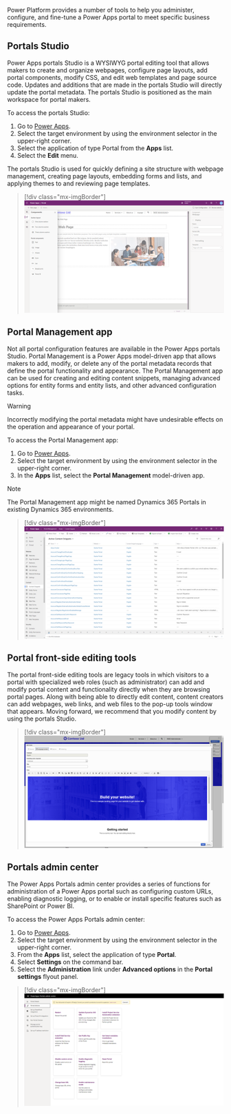 Power Platform provides a number of tools to help you administer, configure, and fine-tune a Power Apps portal to meet specific business requirements.

## Portals Studio

Power Apps portals Studio is a WYSIWYG portal editing tool that allows makers to create and organize webpages, configure page layouts, add portal components, modify CSS, and edit web templates and page source code. Updates and additions that are made in the portals Studio will directly update the portal metadata. The portals Studio is positioned as the main workspace for portal makers.

To access the portals Studio:

1. Go to [Power Apps](https://make.powerapps.com/?azure-portal=true).
1. Select the target environment by using the environment selector in the upper-right corner.
1. Select the application of type Portal from the **Apps** list.
1. Select the **Edit** menu.

The portals Studio is used for quickly defining a site structure with webpage management, creating page layouts, embedding forms and lists, and applying themes to and reviewing page templates.

> [!div class="mx-imgBorder"]
> [![Screenshot of the Portal Studio with Components view.](../media/3-portal-studio-ss.png)](../media/3-portal-studio-ss.png#lightbox)

## Portal Management app

Not all portal configuration features are available in the Power Apps portals Studio. Portal Management is a Power Apps model-driven app that allows makers to add, modify, or delete any of the portal metadata records that define the portal functionality and appearance. The Portal Management app can be used for creating and editing content snippets, managing advanced options for entity forms and entity lists, and other advanced configuration tasks.

> [!WARNING]
> Incorrectly modifying the portal metadata might have undesirable effects on the operation and appearance of your portal.

To access the Portal Management app:

1. Go to [Power Apps](https://make.powerapps.com/?azure-portal=true).
1. Select the target environment by using the environment selector in the upper-right corner.
1. In the **Apps** list, select the **Portal Management** model-driven app.

> [!NOTE]
> The Portal Management app might be named Dynamics 365 Portals in existing Dynamics 365 environments.

> [!div class="mx-imgBorder"]
> [![Screenshot of the Portal Management App view.](../media/3-portals-management-app-ss.png)](../media/3-portals-management-app-ss.png#lightbox)

## Portal front-side editing tools

The portal front-side editing tools are legacy tools in which visitors to a portal with specialized web roles (such as administrator) can add and modify portal content and functionality directly when they are browsing portal pages. Along with being able to directly edit content, content creators can add webpages, web links, and web files to the pop-up tools window that appears. Moving forward, we recommend that you modify content by using the portals Studio.

> [!div class="mx-imgBorder"]
> [![Screenshot of the portal front-side editing view.](../media/3-front-side-edit-portals-ss.png)](../media/3-front-side-edit-portals-ss.png#lightbox)

## Portals admin center

The Power Apps Portals admin center provides a series of functions for administration of a Power Apps portal such as configuring custom URLs, enabling diagnostic logging, or to enable or install specific features such as SharePoint or Power BI.

To access the Power Apps Portals admin center:

1. Go to [Power Apps](https://make.powerapps.com/?azure-portal=true).
1. Select the target environment by using the environment selector in the upper-right corner.
1. From the **Apps** list, select the application of type **Portal**.
1. Select **Settings** on the command bar.
1. Select the **Administration** link under **Advanced options** in the **Portal settings** flyout panel.

> [!div class="mx-imgBorder"]
> [![Screenshot of the Portals admin center with Portal Actions view.](../media/3-portals-admin-center-ss.png)](../media/3-portals-admin-center-ss.png#lightbox)